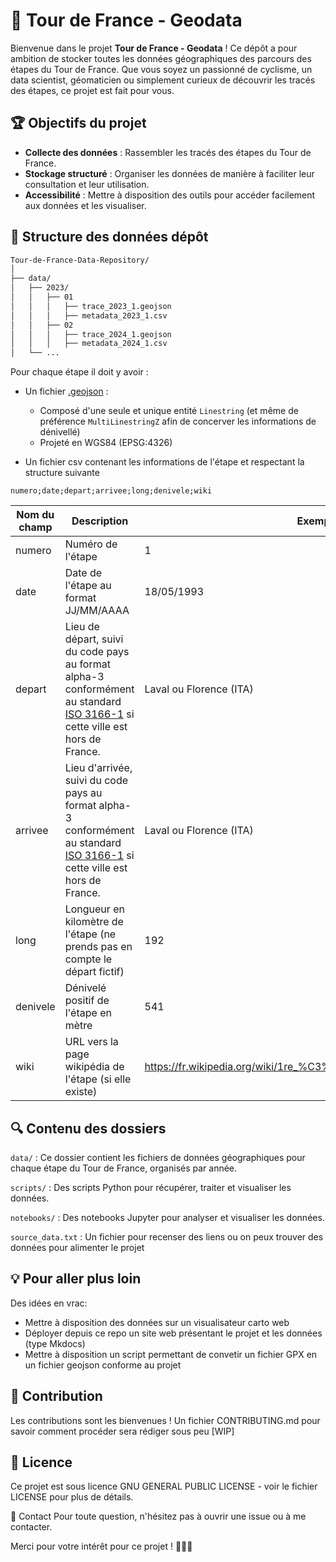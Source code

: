 # 📍 Tour de France - Geodata

Bienvenue dans le projet **Tour de France - Geodata** ! Ce dépôt a pour ambition de stocker toutes les données géographiques des parcours des étapes du Tour de France. Que vous soyez un passionné de cyclisme, un data scientist, géomaticien ou simplement curieux de découvrir les tracés des étapes, ce projet est fait pour vous.

## 🏆 Objectifs du projet

- **Collecte des données** : Rassembler les tracés des étapes du Tour de France.
- **Stockage structuré** : Organiser les données de manière à faciliter leur consultation et leur utilisation.
- **Accessibilité** : Mettre à disposition des outils pour accéder facilement aux données et les visualiser.

## 📂 Structure des données dépôt

```bash
Tour-de-France-Data-Repository/
│
├── data/
│   ├── 2023/
│   │   ├── 01
│   │   │   ├── trace_2023_1.geojson
│   │   │   ├── metadata_2023_1.csv
│   │   ├── 02
│   │   │   ├── trace_2024_1.geojson
│   │   │   ├── metadata_2024_1.csv
│   └── ...
```

Pour chaque étape il doit y avoir :

- Un fichier [.geojson](https://fr.wikipedia.org/wiki/GeoJSON) :
  - Composé d'une seule et unique entité `Linestring` (et même de préférence `MultiLinestringZ` afin de concerver les informations de dénivellé)
  - Projeté en WGS84 (EPSG:4326)

- Un fichier csv contenant les informations de l'étape et respectant la structure suivante

```csv
numero;date;depart;arrivee;long;denivele;wiki
```

| Nom du champ | Description | Exemple |
|--------------|-------------|---------|
| numero       | Numéro de l'étape | 1 |
| date         | Date de l'étape au format JJ/MM/AAAA | 18/05/1993 |
| depart       | Lieu de départ, suivi du code pays au format alpha-3 conformément au standard [ISO 3166-1](https://fr.wikipedia.org/wiki/ISO_3166-1) si cette ville est hors de France. | Laval ou Florence (ITA) |
| arrivee      | Lieu d'arrivée, suivi du code pays au format alpha-3 conformément au standard [ISO 3166-1](https://fr.wikipedia.org/wiki/ISO_3166-1) si cette ville est hors de France. | Laval ou Florence (ITA) |
| long         | Longueur en kilomètre de l'étape (ne prends pas en compte le départ fictif) | 192 |
| denivele     | Dénivelé positif de l'étape en mètre | 541 |
| wiki     | URL vers la page wikipédia de l'étape (si elle existe) | https://fr.wikipedia.org/wiki/1re_%C3%A9tape_du_Tour_de_France_2024 |

## 🔍 Contenu des dossiers

`data/` : Ce dossier contient les fichiers de données géographiques pour chaque étape du Tour de France, organisés par année.

`scripts/` : Des scripts Python pour récupérer, traiter et visualiser les données.

`notebooks/` : Des notebooks Jupyter pour analyser et visualiser les données.

`source_data.txt` : Un fichier pour recenser des liens ou on peux trouver des données pour alimenter le projet

## 💡 Pour aller plus loin

Des idées en vrac:

- Mettre à disposition des données sur un visualisateur carto web
- Déployer depuis ce repo un site web présentant le projet et les données (type Mkdocs)
- Mettre à disposition un script permettant de convetir un fichier GPX en un fichier geojson conforme au projet

## 📝 Contribution

Les contributions sont les bienvenues ! Un fichier CONTRIBUTING.md pour savoir comment procéder sera rédiger sous peu [WIP]

## 📄 Licence

Ce projet est sous licence GNU GENERAL PUBLIC LICENSE - voir le fichier LICENSE pour plus de détails.

💬 Contact
Pour toute question, n'hésitez pas à ouvrir une issue ou à me contacter.

Merci pour votre intérêt pour ce projet ! 🚴‍♂️💨